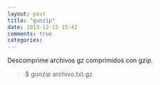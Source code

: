 ```yaml
---
layout: post
title: "gunzip"
date: 2013-12-15 15:42
comments: true
categories: 
---
```

Descomprime archivos gz comprimidos con gzip.

>$ gunzip archivo.txt.gz

